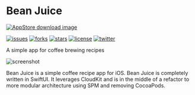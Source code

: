 # Bean Juice
[![AppStore download image](https://tools.applemediaservices.com/api/badges/download-on-the-app-store/black/en-US?size=250x83&amp;releaseDate=1587340800&h=f0754b335d9a14d7a7035ccad2e06d7e)](https://apps.apple.com/us/app/bean-juice/id1502380351?itsct=apps_box&amp;itscg=30200)


[![issues](https://img.shields.io/github/issues/NiftyTreeStudios/Bean-Juice?style=flat-square)](https://github.com/NiftyTreeStudios/Bean-Juice/issues)
[![forks](https://img.shields.io/github/forks/NiftyTreeStudios/Bean-Juice?style=social&logo=github)](https://github.com/NiftyTreeStudios/Bean-Juice/network/members)
[![stars](https://img.shields.io/github/stars/NiftyTreeStudios/Bean-Juice?style=social&logo=github)](https://github.com/NiftyTreeStudios/Bean-Juice/stargazers)
[![license](https://img.shields.io/github/license/NiftyTreeStudios/Bean-Juice?style=flat-square)](https://github.com/NiftyTreeStudios/Bean-Juice/blob/master/LICENSE)
[![twitter](https://img.shields.io/twitter/url?url=https%3A%2F%2Fgithub.com%2FNiftyTreeStudios%2FBean-Juice)](https://twitter.com/BeanJuiceApp)

A simple app for coffee brewing recipes

![screenshot](bean-juice-ss.jpg "Screeshot")
  
Bean Juice is a simple coffee recipe app for iOS.
Bean Juice is completely written in SwiftUI. It leverages CloudKit and is in the middle of a refactor to more modular architecture using SPM and removing CocoaPods.
